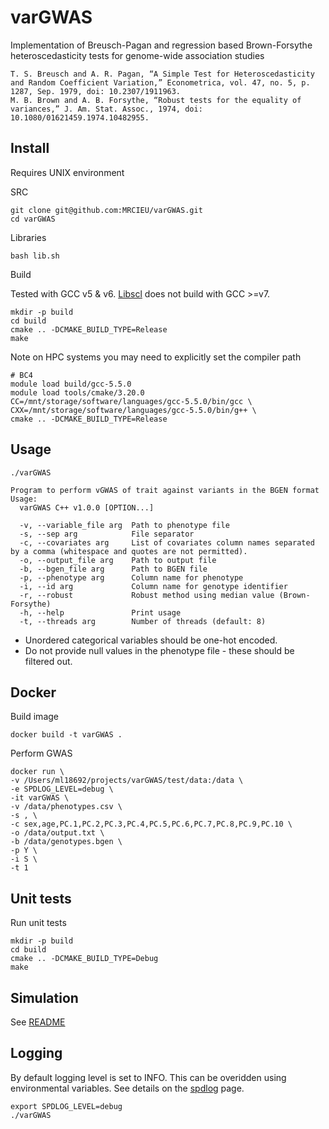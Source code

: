 # varGWAS

Implementation of Breusch-Pagan and regression based Brown-Forsythe heteroscedasticity tests for genome-wide association studies

```
T. S. Breusch and A. R. Pagan, “A Simple Test for Heteroscedasticity and Random Coefficient Variation,” Econometrica, vol. 47, no. 5, p. 1287, Sep. 1979, doi: 10.2307/1911963.
M. B. Brown and A. B. Forsythe, “Robust tests for the equality of variances,” J. Am. Stat. Assoc., 1974, doi: 10.1080/01621459.1974.10482955.
```

## Install

Requires UNIX environment

SRC

```shell
git clone git@github.com:MRCIEU/varGWAS.git
cd varGWAS
```

Libraries

```shell
bash lib.sh
```

Build

Tested with GCC v5 & v6. [Libscl](http://www.aronaldg.org/webfiles/libscl/) does not build with GCC >=v7.

```shell
mkdir -p build
cd build
cmake .. -DCMAKE_BUILD_TYPE=Release
make
```

Note on HPC systems you may need to explicitly set the compiler path

```shell
# BC4
module load build/gcc-5.5.0
module load tools/cmake/3.20.0
CC=/mnt/storage/software/languages/gcc-5.5.0/bin/gcc \
CXX=/mnt/storage/software/languages/gcc-5.5.0/bin/g++ \
cmake .. -DCMAKE_BUILD_TYPE=Release
```

## Usage

```shell
./varGWAS

Program to perform vGWAS of trait against variants in the BGEN format
Usage:
  varGWAS C++ v1.0.0 [OPTION...]

  -v, --variable_file arg  Path to phenotype file
  -s, --sep arg            File separator
  -c, --covariates arg     List of covariates column names separated by a comma (whitespace and quotes are not permitted).
  -o, --output_file arg    Path to output file
  -b, --bgen_file arg      Path to BGEN file
  -p, --phenotype arg      Column name for phenotype
  -i, --id arg             Column name for genotype identifier
  -r, --robust             Robust method using median value (Brown-Forsythe)
  -h, --help               Print usage
  -t, --threads arg        Number of threads (default: 8)
```

- Unordered categorical variables should be one-hot encoded.
- Do not provide null values in the phenotype file - these should be filtered out.

## Docker

Build image

```shell
docker build -t varGWAS .
```

Perform GWAS

```shell
docker run \
-v /Users/ml18692/projects/varGWAS/test/data:/data \
-e SPDLOG_LEVEL=debug \
-it varGWAS \
-v /data/phenotypes.csv \
-s , \
-c sex,age,PC.1,PC.2,PC.3,PC.4,PC.5,PC.6,PC.7,PC.8,PC.9,PC.10 \
-o /data/output.txt \
-b /data/genotypes.bgen \
-p Y \
-i S \
-t 1
```

## Unit tests

Run unit tests

```shell
mkdir -p build
cd build
cmake .. -DCMAKE_BUILD_TYPE=Debug
make
```

## Simulation

See [README](./sim/README.md)

## Logging

By default logging level is set to INFO. This can be overidden using environmental variables. See details on
the [spdlog](https://github.com/gabime/spdlog#load-log-levels-from-env-variable-or-from-argv) page.

```shell
export SPDLOG_LEVEL=debug
./varGWAS
```
